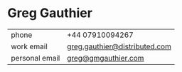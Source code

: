 # Greg Gauthier

|         |         |                     
| :----------- | :-------------- | 
| phone | +44 07910094267 | 
| work email  | greg.gauthier@distributed.com | 
| personal email | greg@gmgauthier.com |
